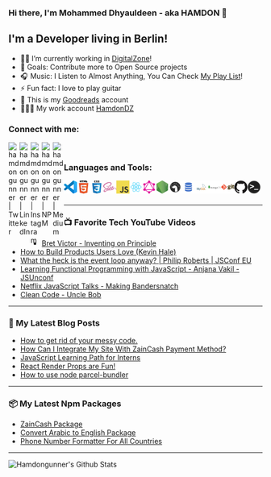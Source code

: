 ### Hi there, I'm Mohammed Dhyauldeen - aka HAMDON 👋

## I'm a Developer living in Berlin!

- 👨‍💻 I’m currently working in [DigitalZone][dz]!
- 🥅 Goals: Contribute more to Open Source projects
- 🎧 Music: I Listen to Almost Anything, You Can Check [My Play List][playlist]!
- ⚡ Fun fact: I love to play guitar
- 📕 This is my [Goodreads][gr] account
- 👨🏻‍💻 My work account [HamdonDZ][hdz] 

### Connect with me:

[<img align="left" alt="hamdongunner | Twitter" width="22px" src="https://cdn.jsdelivr.net/npm/simple-icons@v3/icons/twitter.svg" />][twitter]
[<img align="left" alt="hamdongunner | LinkedIn" width="22px" src="https://cdn.jsdelivr.net/npm/simple-icons@v3/icons/linkedin.svg" />][linkedin]
[<img align="left" alt="hamdongunner | Instagram" width="22px" src="https://cdn.jsdelivr.net/npm/simple-icons@v3/icons/instagram.svg" />][instagram]
[<img align="left" alt="hamdongunner | NPM" width="22px" src="https://cdn.jsdelivr.net/npm/simple-icons@3/icons/npm.svg" />][npm]
[<img align="left" alt="hamdongunner | Medium" width="22px" src="https://cdn.jsdelivr.net/npm/simple-icons@3/icons/medium.svg" />][medium]

<br />

### Languages and Tools:

<img align="left" alt="Visual Studio Code" width="26px" src="https://raw.githubusercontent.com/github/explore/80688e429a7d4ef2fca1e82350fe8e3517d3494d/topics/visual-studio-code/visual-studio-code.png" />
<img align="left" alt="HTML5" width="26px" src="https://raw.githubusercontent.com/github/explore/80688e429a7d4ef2fca1e82350fe8e3517d3494d/topics/html/html.png" />
<img align="left" alt="CSS3" width="26px" src="https://raw.githubusercontent.com/github/explore/80688e429a7d4ef2fca1e82350fe8e3517d3494d/topics/css/css.png" />
<img align="left" alt="Sass" width="26px" src="https://raw.githubusercontent.com/github/explore/80688e429a7d4ef2fca1e82350fe8e3517d3494d/topics/sass/sass.png" />
<img align="left" alt="JavaScript" width="26px" src="https://raw.githubusercontent.com/github/explore/80688e429a7d4ef2fca1e82350fe8e3517d3494d/topics/javascript/javascript.png" />
<img align="left" alt="React" width="26px" src="https://raw.githubusercontent.com/github/explore/80688e429a7d4ef2fca1e82350fe8e3517d3494d/topics/react/react.png" />
<img align="left" alt="GraphQL" width="26px" src="https://raw.githubusercontent.com/github/explore/80688e429a7d4ef2fca1e82350fe8e3517d3494d/topics/graphql/graphql.png" />
<img align="left" alt="Node.js" width="26px" src="https://raw.githubusercontent.com/github/explore/80688e429a7d4ef2fca1e82350fe8e3517d3494d/topics/nodejs/nodejs.png" />
<img align="left" alt="Deno" width="26px" src="https://raw.githubusercontent.com/github/explore/361e2821e2dea67711cde99c9c40ed357061cf27/topics/deno/deno.png" />
<img align="left" alt="SQL" width="26px" src="https://raw.githubusercontent.com/github/explore/80688e429a7d4ef2fca1e82350fe8e3517d3494d/topics/sql/sql.png" />
<img align="left" alt="MySQL" width="26px" src="https://raw.githubusercontent.com/github/explore/80688e429a7d4ef2fca1e82350fe8e3517d3494d/topics/mysql/mysql.png" />
<img align="left" alt="MongoDB" width="26px" src="https://raw.githubusercontent.com/github/explore/80688e429a7d4ef2fca1e82350fe8e3517d3494d/topics/mongodb/mongodb.png" />
<img align="left" alt="Git" width="26px" src="https://raw.githubusercontent.com/github/explore/80688e429a7d4ef2fca1e82350fe8e3517d3494d/topics/git/git.png" />
<img align="left" alt="GitHub" width="26px" src="https://raw.githubusercontent.com/github/explore/78df643247d429f6cc873026c0622819ad797942/topics/github/github.png" />
<img align="left" alt="HTML5" width="26px" src="https://raw.githubusercontent.com/github/explore/80688e429a7d4ef2fca1e82350fe8e3517d3494d/topics/terminal/terminal.png" />

<br />
<br />

---

### 📺 Favorite Tech YouTube Videos

<!-- YOUTUBE:START -->

- [Bret Victor - Inventing on Principle](https://youtu.be/PGDrIy1G1gU?list=LLl2NtCyzt5uxM86__Jv-bow)
- [How to Build Products Users Love (Kevin Hale)](https://youtu.be/sz_LgBAGYyo)
- [What the heck is the event loop anyway? | Philip Roberts | JSConf EU](https://youtu.be/8aGhZQkoFbQ)
- [Learning Functional Programming with JavaScript - Anjana Vakil - JSUnconf](https://youtu.be/e-5obm1G_FY)
- [Netflix JavaScript Talks - Making Bandersnatch](https://youtu.be/WLqc0EX8Bmg)
- [Clean Code - Uncle Bob](https://youtu.be/7EmboKQH8lM)
<!-- YOUTUBE:END -->

---

### 📕 My Latest Blog Posts

<!-- BLOG-POST-LIST:START -->

- [How to get rid of your messy code.](https://medium.com/javascript-in-plain-english/how-to-get-rid-of-your-messy-code-getting-rid-of-frequent-if-statements-28d1e43b5053)
- [How Can I Integrate My Site With ZainCash Payment Method?](https://medium.com/solocreativestudio/how-can-integrate-my-site-with-zaincash-payment-method-6d165749e0a3)
- [JavaScript Learning Path for Interns](https://medium.com/solocreativestudio/javascript-learning-path-for-interns-83f7bb7ede0a)
- [React Render Props are Fun!](https://medium.com/@hamdongunner/react-render-props-is-fun-bb8b8c34a390)
- [How to use node parcel-bundler](https://medium.com/@hamdongunner/how-to-use-node-parcel-bundler-d27bcc3dbd6b)
<!-- BLOG-POST-LIST:END -->

---

### 📦 My Latest Npm Packages

<!-- PACKAGES-POST-LIST:START -->

- [ZainCash Package](https://www.npmjs.com/package/zaincash)
- [Convert Arabic to English Package](https://www.npmjs.com/package/arabic-name-to-en)
- [Phone Number Formatter For All Countries](https://www.npmjs.com/package/@solocreativestudio/phoneformatter)
<!-- PACKAGES-POST-LIST:END -->

---

<img align="left" alt="Hamdongunner's Github Stats" src="https://github-readme-stats.vercel.app/api?username=hamdongunner&show_icons=true&hide_border=true" />


[dz]: https://dz.iq
[hdz]: https://github.com/hamdondz
[gr]: https://www.goodreads.com/user/show/116860990?ref=nav_profile_l
[twitter]: https://x.com/hamdongunner
[instagram]: https://instagram.com/hamdongunner
[linkedin]: https://www.linkedin.com/in/m-karhoot/
[medium]: https://medium.com/@hamdongunner
[npm]: https://www.npmjs.com/~hamdongunner
[playlist]: https://open.spotify.com/playlist/2O3gPiOK6hWiYaEVEJs1Hf?si=a99e15f78066433d
[webdevplaylist]: https://www.youtube.com/playlist?list=PLkwxH9e_vrAJ0WbEsFA9W3I1W-g_BTsbt
[jsplaylist]: https://www.youtube.com/playlist?list=PLkwxH9e_vrALRJKu7wfXby3MKeflhTu6B
[cssplaylist]: https://www.youtube.com/playlist?list=PLkwxH9e_vrALSdvZuEh6gqQdmDoDIoqz4
[reactplaylist]: https://www.youtube.com/playlist?list=PLkwxH9e_vrAK4TdffpxKY3QGyHCpxFcQ0
